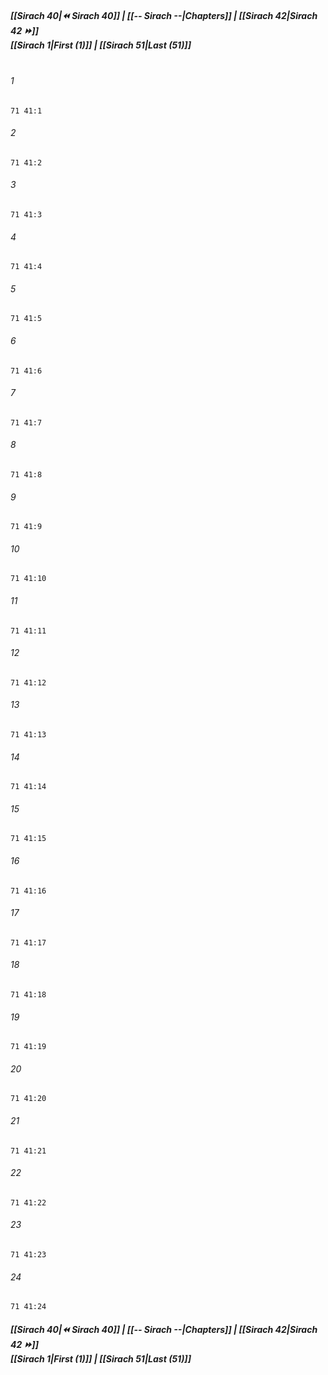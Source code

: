 
##### **[[Sirach 40|⏪ Sirach 40]] | [[-- Sirach --|Chapters]] | [[Sirach 42|Sirach 42 ⏩]]**<br>**[[Sirach 1|First (1)]] | [[Sirach 51|Last (51)]]**<br><br>

###### 1
``` verse
71 41:1
```
###### 2
``` verse
71 41:2
```
###### 3
``` verse
71 41:3
```
###### 4
``` verse
71 41:4
```
###### 5
``` verse
71 41:5
```
###### 6
``` verse
71 41:6
```
###### 7
``` verse
71 41:7
```
###### 8
``` verse
71 41:8
```
###### 9
``` verse
71 41:9
```
###### 10
``` verse
71 41:10
```
###### 11
``` verse
71 41:11
```
###### 12
``` verse
71 41:12
```
###### 13
``` verse
71 41:13
```
###### 14
``` verse
71 41:14
```
###### 15
``` verse
71 41:15
```
###### 16
``` verse
71 41:16
```
###### 17
``` verse
71 41:17
```
###### 18
``` verse
71 41:18
```
###### 19
``` verse
71 41:19
```
###### 20
``` verse
71 41:20
```
###### 21
``` verse
71 41:21
```
###### 22
``` verse
71 41:22
```
###### 23
``` verse
71 41:23
```
###### 24
``` verse
71 41:24
```

##### **[[Sirach 40|⏪ Sirach 40]] | [[-- Sirach --|Chapters]] | [[Sirach 42|Sirach 42 ⏩]]**<br>**[[Sirach 1|First (1)]] | [[Sirach 51|Last (51)]]**
